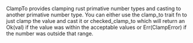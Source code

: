 ClampTo provides clamping rust primative number types and casting to another primative number type. You can either use the clamp_to trait fn to just clamp the value and cast it or checked_clamp_to which will return an Ok(val) if the value was within the acceptable values or Err(ClampError) if the number was outside that range.
